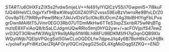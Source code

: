 $START$/u6OHXFzZIX5s2fvdw5mjeLV++N491ylYlQlCzV55/i7Gwpml5+7l8kuFfJQ46HeVCL0qjxYxf1HBwKWsq0GIIZ401PiZvxss59EoBzVlwnsRe9BfxLD/Z0Oov8pTE/79iR8yrPewI9Ncx7JklJvIDsVSclOkcBUDcmZ4g3tbIBHtYigFbLPvagrDwnMAI6tT5JVmr0EGO3Rb07UTDmMkHw6TTeS3xpZSxnbR75wNhjBTgmzlzE8XFxIAoQ8/bSaLCJdgmUQwRRIo5tmj0hYQ2yw+/+acFOVjp/fS47ewZvrD3QT3ORnefW3Wg3jYRe9jARp5fWIBLh88FU9BDKMSfH7qOqnGQB9XIxWQyilWjb7QEIpVPQcgSst5GlwCLoOQDDLfw7djpeJ/Iq4y6B7BoH6kCvUHjBk+/yoIwFxyPri8KzOerZRjAFOry/0QCnl2egG25oDL4XgMoDqgSfZKQ==$END$